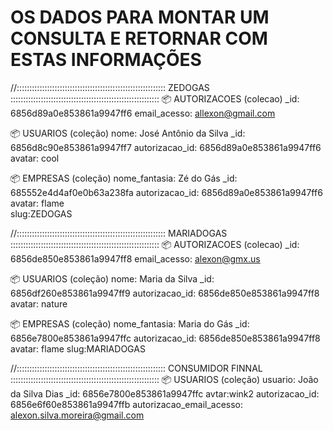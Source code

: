 # OS DADOS PARA MONTAR UM CONSULTA E RETORNAR COM ESTAS INFORMAÇÕES

//::::::::::::::::::::::::::::::::::::::::::::::::::::::::::: ZEDOGAS :::::::::::::::::::::::::::::::::::::::::::::::::::::::::::
📦 AUTORIZACOES (colecao)
_id: 6856d89a0e853861a9947ff6
email_acesso: allexon@gmail.com

📦 USUARIOS (coleção)
nome: José Antônio da Silva
_id: 6856d8c90e853861a9947ff7
autorizacao_id: 6856d89a0e853861a9947ff6 
avatar: cool

📦 EMPRESAS (coleção)
nome_fantasia: Zé do Gás 
_id: 685552e4d4af0e0b63a238fa
autorizacao_id: 6856d89a0e853861a9947ff6 
avatar: flame  
slug:ZEDOGAS

//::::::::::::::::::::::::::::::::::::::::::::::::::::::::::: MARIADOGAS :::::::::::::::::::::::::::::::::::::::::::::::::::::::::::
📦 AUTORIZACOES (colecao)
_id: 6856de850e853861a9947ff8
email_acesso: alexon@gmx.us

📦  USUARIOS (coleção)
nome: Maria da Silva
_id: 6856df260e853861a9947ff9
autorizacao_id: 6856de850e853861a9947ff8
avatar: nature

📦  EMPRESAS (coleção)
nome_fantasia: Maria do Gás
_id: 6856e7800e853861a9947ffc
autorizacao_id: 6856de850e853861a9947ff8 
avatar: flame
slug:MARIADOGAS

//::::::::::::::::::::::::::::::::::::::::::::::::::::::::::: CONSUMIDOR FINNAL :::::::::::::::::::::::::::::::::::::::::::::::::::::::::::
📦  USUARIOS (coleção)
usuario: João da Silva Dias
_id: 6856e7800e853861a9947ffc
avtar:wink2
autorizacao_id: 6856e6f60e853861a9947ffb
autorizacao_email_acesso: alexon.silva.moreira@gmail.com